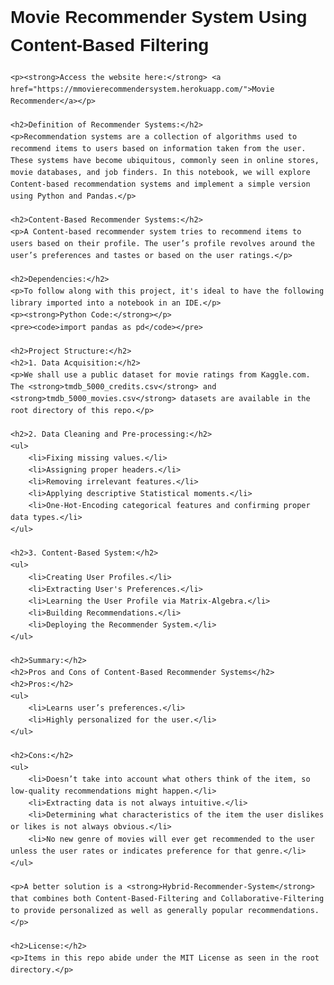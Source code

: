 <!DOCTYPE html>
<html>
<head>
    <title>Movie Recommender System</title>
    <style>
        body {
            font-family: Arial, sans-serif;
            line-height: 1.6;
        }
        h1 {
            font-size: 28px;
            font-weight: bold;
        }
        h2 {
            font-size: 22px;
            font-weight: bold;
            margin-left: 20px;
        }
        p, li {
            font-size: 16px;
            margin-left: 40px;
        }
    </style>
</head>
<body>
    <h1>Movie Recommender System Using Content-Based Filtering</h1>
    
    <p><strong>Access the website here:</strong> <a href="https://mmovierecommendersystem.herokuapp.com/">Movie Recommender</a></p>
    
    <h2>Definition of Recommender Systems:</h2>
    <p>Recommendation systems are a collection of algorithms used to recommend items to users based on information taken from the user. These systems have become ubiquitous, commonly seen in online stores, movie databases, and job finders. In this notebook, we will explore Content-based recommendation systems and implement a simple version using Python and Pandas.</p>
    
    <h2>Content-Based Recommender Systems:</h2>
    <p>A Content-based recommender system tries to recommend items to users based on their profile. The user’s profile revolves around the user’s preferences and tastes or based on the user ratings.</p>
    
    <h2>Dependencies:</h2>
    <p>To follow along with this project, it's ideal to have the following library imported into a notebook in an IDE.</p>
    <p><strong>Python Code:</strong></p>
    <pre><code>import pandas as pd</code></pre>
    
    <h2>Project Structure:</h2>
    <h2>1. Data Acquisition:</h2>
    <p>We shall use a public dataset for movie ratings from Kaggle.com. The <strong>tmdb_5000_credits.csv</strong> and <strong>tmdb_5000_movies.csv</strong> datasets are available in the root directory of this repo.</p>
    
    <h2>2. Data Cleaning and Pre-processing:</h2>
    <ul>
        <li>Fixing missing values.</li>
        <li>Assigning proper headers.</li>
        <li>Removing irrelevant features.</li>
        <li>Applying descriptive Statistical moments.</li>
        <li>One-Hot-Encoding categorical features and confirming proper data types.</li>
    </ul>
    
    <h2>3. Content-Based System:</h2>
    <ul>
        <li>Creating User Profiles.</li>
        <li>Extracting User's Preferences.</li>
        <li>Learning the User Profile via Matrix-Algebra.</li>
        <li>Building Recommendations.</li>
        <li>Deploying the Recommender System.</li>
    </ul>
    
    <h2>Summary:</h2>
    <h2>Pros and Cons of Content-Based Recommender Systems</h2>
    <h2>Pros:</h2>
    <ul>
        <li>Learns user’s preferences.</li>
        <li>Highly personalized for the user.</li>
    </ul>
    
    <h2>Cons:</h2>
    <ul>
        <li>Doesn’t take into account what others think of the item, so low-quality recommendations might happen.</li>
        <li>Extracting data is not always intuitive.</li>
        <li>Determining what characteristics of the item the user dislikes or likes is not always obvious.</li>
        <li>No new genre of movies will ever get recommended to the user unless the user rates or indicates preference for that genre.</li>
    </ul>
    
    <p>A better solution is a <strong>Hybrid-Recommender-System</strong> that combines both Content-Based-Filtering and Collaborative-Filtering to provide personalized as well as generally popular recommendations.</p>
    
    <h2>License:</h2>
    <p>Items in this repo abide under the MIT License as seen in the root directory.</p>
</body>
</html>

